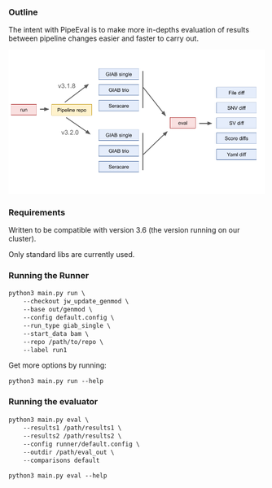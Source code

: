 ### Outline

The intent with PipeEval is to make more in-depths evaluation of results between pipeline changes easier and faster to carry out.

![overview](doc/pipeeval_overview.png)

### Requirements

Written to be compatible with version 3.6 (the version running on our cluster).

Only standard libs are currently used.

### Running the Runner

```{python}
python3 main.py run \
    --checkout jw_update_genmod \
    --base out/genmod \
    --config default.config \
    --run_type giab_single \
    --start_data bam \
    --repo /path/to/repo \
    --label run1
```

Get more options by running:

```
python3 main.py run --help
```

### Running the evaluator

```{python}
python3 main.py eval \
    --results1 /path/results1 \
    --results2 /path/results2 \
    --config runner/default.config \
    --outdir /path/eval_out \
    --comparisons default
```

```
python3 main.py eval --help
```